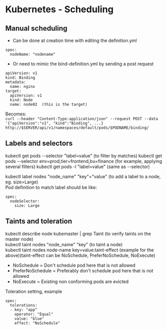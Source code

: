 # Kubernetes - Scheduling

## Manual scheduling
- Can be done at creation time with editing the definition.yml
```
spec:
  nodeName: "nodename"
```
- Or need to mimic the bind-definition.yml by sending a post request
```
apiVersion: v1
kind: Binding
metadata:
  name: nginx
target:
  apiVersion: v1
  kind: Node
  name: node02  (this is the target)
```
Becomes:  
` curl --header "Content-Type:application/json" --request POST --data '{"apiVersion":"v1", "kind":"Binding", ...} http://$SERVER/api/v1/namespaces/default/pods/$PODNAME/binding/ `

## Labels and selectors
kubectl get pods --selector "label=value"  (to filter by matches)
kubectl get pods --selector env=prod,tier=frontend,bu=finance  (for example, applying several filters)
kubectl get pods -l "label=value"  (same as --selector)

kubectl label nodes "node_name" "key"="value"  (to add a label to a node, eg. size=Large)  
Pod definition to match label should be like:
```
spec:
  nodeSelector:
    size: Large
```

## Taints and toleration
kubectl describe node kubemaster | grep Taint  (to verify taints on the master node)  
kubectl taint nodes "node_name" "key"  (to taint a node)  
kubectl taint nodes node-name key=value:taint-effect  (example for the above)(taint-effect can be NoSchedule, PreferNoSchedule, NoExecute)
- NoSchedule = Don't schedule pod here that is not allowed
- PreferNoSchedule = Preferably don't schedule pod here that is not allowed
- NoExecute = Existing non conforming pods are evicted 

Toleration setting, example
```
spec:
  tolerations:
  - key: "app"
    operator: "Equal"
    value: "blue"
    effect: "NoSchedule"
```
